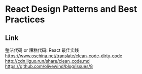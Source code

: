 # React Design Patterns and Best Practices

## Link

整洁代码 or 糟糕代码: React 最佳实践  
https://www.oschina.net/translate/clean-code-dirty-code
http://cdn.liguo.run/share/clean_code.md
https://github.com/olivewind/blog/issues/8
